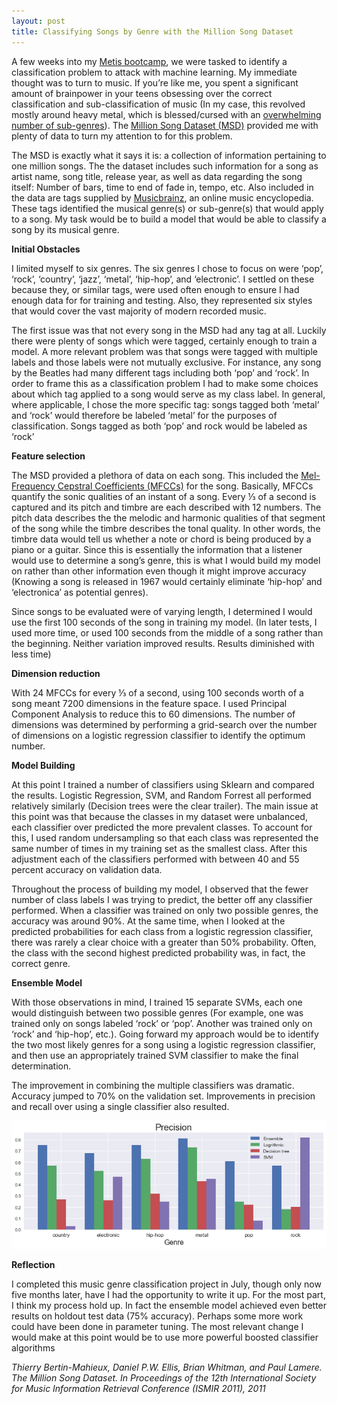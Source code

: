 ```yaml
---
layout: post
title: Classifying Songs by Genre with the Million Song Dataset
---
```


A few weeks into my [Metis bootcamp](http://www.thisismetis.com/assets/files/Metis-Bootcamp-Curriculum-52f9979f4f638857bc185b0b788d6d832efb7f34d3b240e199dc6d3f2eef40ed.pdf), we were tasked to identify a classification problem to attack with machine learning. My immediate thought was to turn to music. If you’re like me, you spent a significant amount of brainpower in your teens obsessing over the correct classification and sub-classification of music (In my case, this revolved mostly around heavy metal, which is blessed/cursed with an [overwhelming number of sub-genres](https://en.wikipedia.org/wiki/Heavy_metal_genres)). The [Million Song Dataset (MSD)](https://labrosa.ee.columbia.edu/millionsong/) provided me with plenty of data to turn my attention to for this problem.

The MSD is exactly what it says it is: a collection of information pertaining to one million songs. The the dataset includes such information for a song as artist name, song title, release year, as well as data regarding the song itself: Number of bars, time to end of fade in, tempo, etc. Also included in the data are tags supplied by [Musicbrainz](https://musicbrainz.org/), an online music encyclopedia. These tags identified the musical genre(s) or sub-genre(s) that would apply to a song. My task would be to build a model that would be able to classify a song by its musical genre.

**Initial Obstacles**

I limited myself to six genres. The six genres I chose to focus on were ‘pop’, ‘rock’, ‘country’, ‘jazz’, ‘metal’, ‘hip-hop’, and ‘electronic’. I settled on these because they, or similar tags, were used often enough to ensure I had enough data for for training and testing. Also, they represented six styles that would cover the vast majority of modern recorded music.

The first issue was that not every song in the MSD had any tag at all. Luckily there were plenty of songs which were tagged, certainly enough to train a model. A more relevant problem was that songs were tagged with multiple labels and those labels were not mutually exclusive. For instance, any song by the Beatles had many different tags including both ‘pop’ and ‘rock’. In order to frame this as a classification problem I had to make some choices about which tag applied to a song would serve as my class label. In general, where applicable, I chose the more specific tag: songs tagged both ‘metal’ and ‘rock’ would therefore be labeled ‘metal’ for the purposes of classification. Songs tagged as both ‘pop’ and rock would be labeled as ‘rock’

**Feature selection**

The MSD provided a plethora of data on each song. This included the [Mel-Frequency Cepstral Coefficients (MFCCs)](https://en.wikipedia.org/wiki/Mel-frequency_cepstrum) for the song. Basically, MFCCs quantify the sonic qualities of an instant of a song. Every ⅓ of a second is captured and its pitch and timbre are each described with 12 numbers. The pitch data describes the the melodic and harmonic qualities of that segment of the song while the timbre describes the tonal quality. In other words, the timbre data would tell us whether a note or chord is being produced by a piano or a guitar. Since this is essentially the information that a listener would use to determine a song’s genre, this is what I would build my model on rather than other information even though it might improve accuracy (Knowing a song is released in 1967 would certainly eliminate ‘hip-hop’ and ‘electronica’ as potential genres). 

Since songs to be evaluated were of varying length, I determined I would use the first 100 seconds of the song in training my model. (In later tests, I used more time, or used 100 seconds from the middle of a song rather than the beginning. Neither variation improved results. Results diminished with less time)

**Dimension reduction**

With 24 MFCCs for every ⅓ of a second, using 100 seconds worth of a song meant 7200 dimensions in the feature space. I used Principal Component Analysis to reduce this to 60 dimensions. The number of dimensions was determined by performing a grid-search over the number of dimensions on a logistic regression classifier to identify the optimum number.

**Model Building**

At this point I trained a number of classifiers using Sklearn and compared the results. Logistic Regression, SVM, and Random Forrest all performed relatively similarly (Decision trees were the clear trailer). The main issue at this point was that because the classes in my dataset were unbalanced, each classifier over predicted the more prevalent classes. To account for this, I used random undersampling so that each class was represented the same number of times in my training set as the smallest class. After this adjustment each of the classifiers performed with between 40 and 55 percent accuracy on validation data. 

Throughout the process of building my model, I observed that the fewer number of class labels I was trying to predict, the better off any classifier performed. When a classifier was trained on only two possible genres, the accuracy was around 90%. At the same time, when I looked at the predicted probabilities for each class from a logistic regression classifier, there was rarely a clear choice with a greater than 50% probability. Often, the class with the second highest predicted probability was, in fact, the correct genre. 

**Ensemble Model**

With those observations in mind, I trained 15 separate SVMs, each one would distinguish between two possible genres (For example, one was trained only on songs labeled ‘rock’ or ‘pop’. Another was trained only on ‘rock’ and ‘hip-hop’, etc.). Going forward my approach would be to identify the two most likely genres for a song using a logistic regression classifier, and then use an appropriately trained SVM classifier to make the final determination.

The improvement in combining the multiple classifiers was dramatic. Accuracy jumped to 70% on the validation set. Improvements in precision and recall over using a single classifier also resulted.

![alt text][logo]

[logo]: https://github.com/t-ricco/t-ricco.github.io/raw/master/images/MSDprecision.png

**Reflection**

I completed this music genre classification project in July, though only now five months later, have I had the opportunity to write it up. For the most part, I think my process hold up. In fact the ensemble model achieved even better results on holdout test data (75% accuracy). Perhaps some more work could have been done in parameter tuning. The most relevant change I would make at this point would be to use more powerful boosted classifier algorithms 


*Thierry Bertin-Mahieux, Daniel P.W. Ellis, Brian Whitman, and Paul Lamere.  The Million Song Dataset. In Proceedings of the 12th International Society for Music Information Retrieval Conference (ISMIR 2011), 2011*
